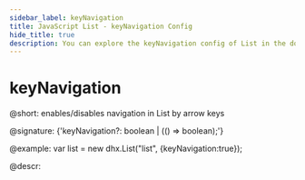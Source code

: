 ```yaml
---
sidebar_label: keyNavigation
title: JavaScript List - keyNavigation Config 
hide_title: true
description: You can explore the keyNavigation config of List in the documentation of the DHTMLX JavaScript UI library. Browse developer guides and API reference, try out code examples and live demos, and download a free 30-day evaluation version of DHTMLX Suite 7.
---
```

 
# keyNavigation

@short: enables/disables navigation in List by arrow keys

@signature: {'keyNavigation?: boolean | (() => boolean);'}

@example:
var list = new dhx.List("list", {keyNavigation:true});

@descr:

[comment]: # (@related: list/configuration.md#arrow-keys-navigation)
